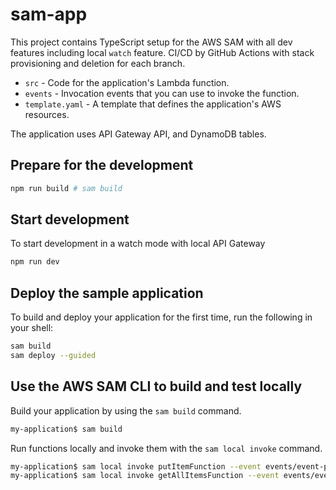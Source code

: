 # sam-app

This project contains TypeScript setup for the AWS SAM with all dev features including local `watch` feature.
CI/CD by GitHub Actions with stack provisioning and deletion for each branch.

- `src` - Code for the application's Lambda function.
- `events` - Invocation events that you can use to invoke the function.
- `template.yaml` - A template that defines the application's AWS resources.

The application uses API Gateway API, and DynamoDB tables.

## Prepare for the development

```bash
npm run build # sam build
```

## Start development

To start development in a watch mode with local API Gateway
```bash
npm run dev
```

## Deploy the sample application

To build and deploy your application for the first time, run the following in your shell:

```bash
sam build
sam deploy --guided
```

## Use the AWS SAM CLI to build and test locally

Build your application by using the `sam build` command.

```bash
my-application$ sam build
```

Run functions locally and invoke them with the `sam local invoke` command.

```bash
my-application$ sam local invoke putItemFunction --event events/event-post-item.json
my-application$ sam local invoke getAllItemsFunction --event events/event-get-all-items.json
```
